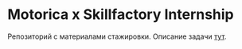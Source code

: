 # Motorica x Skillfactory Internship

Репозиторий с материалами стажировки.
Описание задачи [тут](https://docs.google.com/document/d/19GRheCcc2RBV-TcyIPcbsEt9YQwhPwTsJFT2dJGmpY8/edit).
